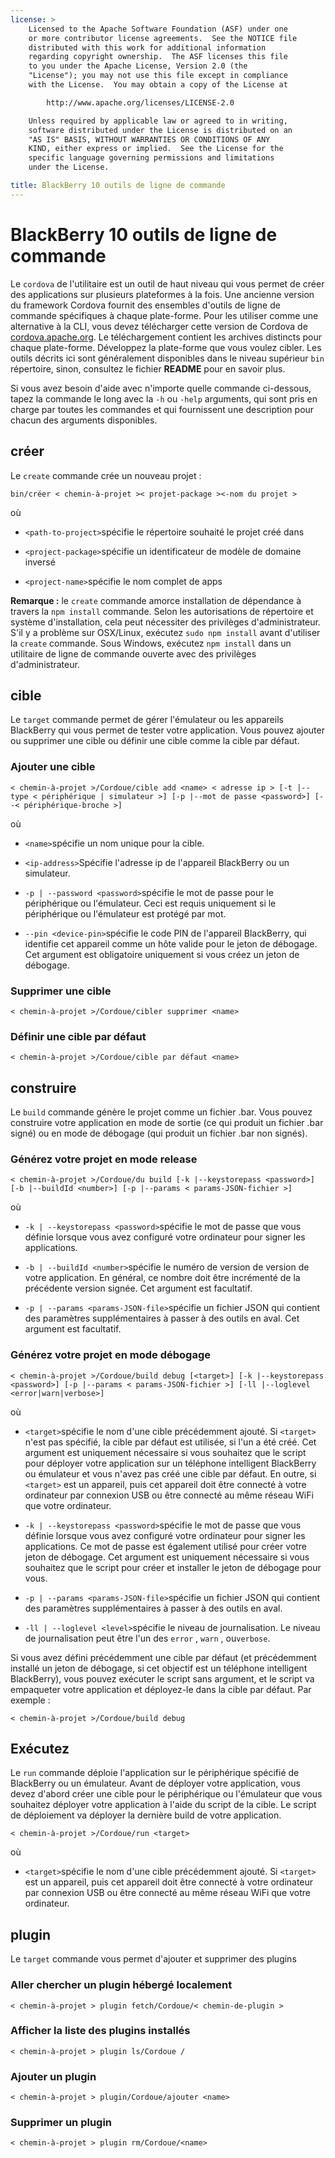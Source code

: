 ```yaml
---
license: >
    Licensed to the Apache Software Foundation (ASF) under one
    or more contributor license agreements.  See the NOTICE file
    distributed with this work for additional information
    regarding copyright ownership.  The ASF licenses this file
    to you under the Apache License, Version 2.0 (the
    "License"); you may not use this file except in compliance
    with the License.  You may obtain a copy of the License at

        http://www.apache.org/licenses/LICENSE-2.0

    Unless required by applicable law or agreed to in writing,
    software distributed under the License is distributed on an
    "AS IS" BASIS, WITHOUT WARRANTIES OR CONDITIONS OF ANY
    KIND, either express or implied.  See the License for the
    specific language governing permissions and limitations
    under the License.

title: BlackBerry 10 outils de ligne de commande
---
```


# BlackBerry 10 outils de ligne de commande

Le `cordova` de l'utilitaire est un outil de haut niveau qui vous permet de créer des applications sur plusieurs plateformes à la fois. Une ancienne version du framework Cordova fournit des ensembles d'outils de ligne de commande spécifiques à chaque plate-forme. Pour les utiliser comme une alternative à la CLI, vous devez télécharger cette version de Cordova de [cordova.apache.org][1]. Le téléchargement contient les archives distincts pour chaque plate-forme. Développez la plate-forme que vous voulez cibler. Les outils décrits ici sont généralement disponibles dans le niveau supérieur `bin` répertoire, sinon, consultez le fichier **README** pour en savoir plus.

 [1]: http://cordova.apache.org

Si vous avez besoin d'aide avec n'importe quelle commande ci-dessous, tapez la commande le long avec la `-h` ou `-help` arguments, qui sont pris en charge par toutes les commandes et qui fournissent une description pour chacun des arguments disponibles.

## créer

Le `create` commande crée un nouveau projet :

    bin/créer < chemin-à-projet >< projet-package ><-nom du projet >
    

où

*   `<path-to-project>`spécifie le répertoire souhaité le projet créé dans

*   `<project-package>`spécifie un identificateur de modèle de domaine inversé

*   `<project-name>`spécifie le nom complet de apps

**Remarque :** le `create` commande amorce installation de dépendance à travers la `npm install` commande. Selon les autorisations de répertoire et système d'installation, cela peut nécessiter des privilèges d'administrateur. S'il y a problème sur OSX/Linux, exécutez `sudo npm install` avant d'utiliser la `create` commande. Sous Windows, exécutez `npm install` dans un utilitaire de ligne de commande ouverte avec des privilèges d'administrateur.

## cible

Le `target` commande permet de gérer l'émulateur ou les appareils BlackBerry qui vous permet de tester votre application. Vous pouvez ajouter ou supprimer une cible ou définir une cible comme la cible par défaut.

### Ajouter une cible

    < chemin-à-projet >/Cordoue/cible add <name> < adresse ip > [-t |--type < périphérique | simulateur >] [-p |--mot de passe <password>] [--< périphérique-broche >]
    

où

*   `<name>`spécifie un nom unique pour la cible.

*   `<ip-address>`Spécifie l'adresse ip de l'appareil BlackBerry ou un simulateur.

*   `-p | --password <password>`spécifie le mot de passe pour le périphérique ou l'émulateur. Ceci est requis uniquement si le périphérique ou l'émulateur est protégé par mot.

*   `--pin <device-pin>`spécifie le code PIN de l'appareil BlackBerry, qui identifie cet appareil comme un hôte valide pour le jeton de débogage. Cet argument est obligatoire uniquement si vous créez un jeton de débogage.

### Supprimer une cible

    < chemin-à-projet >/Cordoue/cibler supprimer <name>
    

### Définir une cible par défaut

    < chemin-à-projet >/Cordoue/cible par défaut <name>
    

## construire

Le `build` commande génère le projet comme un fichier .bar. Vous pouvez construire votre application en mode de sortie (ce qui produit un fichier .bar signé) ou en mode de débogage (qui produit un fichier .bar non signés).

### Générez votre projet en mode release

    < chemin-à-projet >/Cordoue/du build [-k |--keystorepass <password>] [-b |--buildId <number>] [-p |--params < params-JSON-fichier >]
    

où

*   `-k | --keystorepass <password>`spécifie le mot de passe que vous définie lorsque vous avez configuré votre ordinateur pour signer les applications.

*   `-b | --buildId <number>`spécifie le numéro de version de version de votre application. En général, ce nombre doit être incrémenté de la précédente version signée. Cet argument est facultatif.

*   `-p | --params <params-JSON-file>`spécifie un fichier JSON qui contient des paramètres supplémentaires à passer à des outils en aval. Cet argument est facultatif.

### Générez votre projet en mode débogage

    < chemin-à-projet >/Cordoue/build debug [<target>] [-k |--keystorepass <password>] [-p |--params < params-JSON-fichier >] [-ll |--loglevel <error|warn|verbose>]
    

où

*   `<target>`spécifie le nom d'une cible précédemment ajouté. Si `<target>` n'est pas spécifié, la cible par défaut est utilisée, si l'un a été créé. Cet argument est uniquement nécessaire si vous souhaitez que le script pour déployer votre application sur un téléphone intelligent BlackBerry ou émulateur et vous n'avez pas créé une cible par défaut. En outre, si `<target>` est un appareil, puis cet appareil doit être connecté à votre ordinateur par connexion USB ou être connecté au même réseau WiFi que votre ordinateur.

*   `-k | --keystorepass <password>`spécifie le mot de passe que vous définie lorsque vous avez configuré votre ordinateur pour signer les applications. Ce mot de passe est également utilisé pour créer votre jeton de débogage. Cet argument est uniquement nécessaire si vous souhaitez que le script pour créer et installer le jeton de débogage pour vous.

*   `-p | --params <params-JSON-file>`spécifie un fichier JSON qui contient des paramètres supplémentaires à passer à des outils en aval.

*   `-ll | --loglevel <level>`spécifie le niveau de journalisation. Le niveau de journalisation peut être l'un des `error` , `warn` , ou`verbose`.

Si vous avez défini précédemment une cible par défaut (et précédemment installé un jeton de débogage, si cet objectif est un téléphone intelligent BlackBerry), vous pouvez exécuter le script sans argument, et le script va empaqueter votre application et déployez-le dans la cible par défaut. Par exemple :

    < chemin-à-projet >/Cordoue/build debug
    

## Exécutez

Le `run` commande déploie l'application sur le périphérique spécifié de BlackBerry ou un émulateur. Avant de déployer votre application, vous devez d'abord créer une cible pour le périphérique ou l'émulateur que vous souhaitez déployer votre application à l'aide du script de la cible. Le script de déploiement va déployer la dernière build de votre application.

    < chemin-à-projet >/Cordoue/run <target>
    

où

*   `<target>`spécifie le nom d'une cible précédemment ajouté. Si `<target>` est un appareil, puis cet appareil doit être connecté à votre ordinateur par connexion USB ou être connecté au même réseau WiFi que votre ordinateur.

## plugin

Le `target` commande vous permet d'ajouter et supprimer des plugins

### Aller chercher un plugin hébergé localement

    < chemin-à-projet > plugin fetch/Cordoue/< chemin-de-plugin >
    

### Afficher la liste des plugins installés

    < chemin-à-projet > plugin ls/Cordoue /
    

### Ajouter un plugin

    < chemin-à-projet > plugin/Cordoue/ajouter <name>
    

### Supprimer un plugin

    < chemin-à-projet > plugin rm/Cordoue/<name>